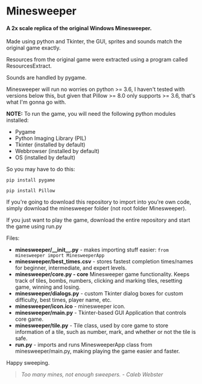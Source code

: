 # Minesweeper
#### A 2x scale replica of the original Windows Minesweeper.
Made using python and Tkinter, the GUI, sprites and sounds match the original game exactly.

Resources from the original game were extracted using a program called ResourcesExtract.

Sounds are handled by pygame.

Minesweeper will run no worries on python >= 3.6, I haven't tested with versions below this, 
but given that Pillow >= 8.0 only supports >= 3.6, that's what I'm gonna go with.

**NOTE:** To run the game, you will need the following python modules installed:
- Pygame
- Python Imaging Library (PIL)
- Tkinter (installed by default)
- Webbrowser (installed by default)
- OS (installed by default)

So you may have to do this:

`pip install pygame`

`pip install Pillow`

If you're going to download this repository to import into you're own code, simply download the minesweeper folder (not root folder Minesweeper).

If you just want to play the game, download the entire repository and start the game using run.py

Files:
- __minesweeper/\_\_init\_\_.py__ - makes importing stuff easier: `from minesweeper import MinesweeperApp`
- __minesweeper/best_times.csv__ - stores fastest completion times/names for beginner, intermediate, and expert levels.
- __minesweeper/core.py - core__ Minesweeper game functionality. Keeps track of tiles, bombs, numbers, clicking and marking tiles, resetting game, winning and losing.
- __minesweeper/dialogs.py__ - custom Tkinter dialog boxes for custom difficulty, best times, player name, etc.
- __minesweeper/icon.ico__ - minesweeper icon.
- __minesweeper/main.py__ - Tkinter-based GUI Application that controls core game.
- __minesweeper/tile.py__ - Tile class, used by core game to store information of a tile, such as number, mark, and whether or not the tile is safe.
- __run.py__ - imports and runs MinesweeperApp class from minesweeper/main.py, making playing the game easier and faster.

Happy sweeping.

> _Too many mines, not enough sweepers. - Caleb Webster_
